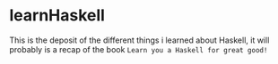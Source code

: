 # learnHaskell

This is the deposit of the different things i learned about Haskell, it will probably is a recap of the book ``Learn you a Haskell for great good!``
